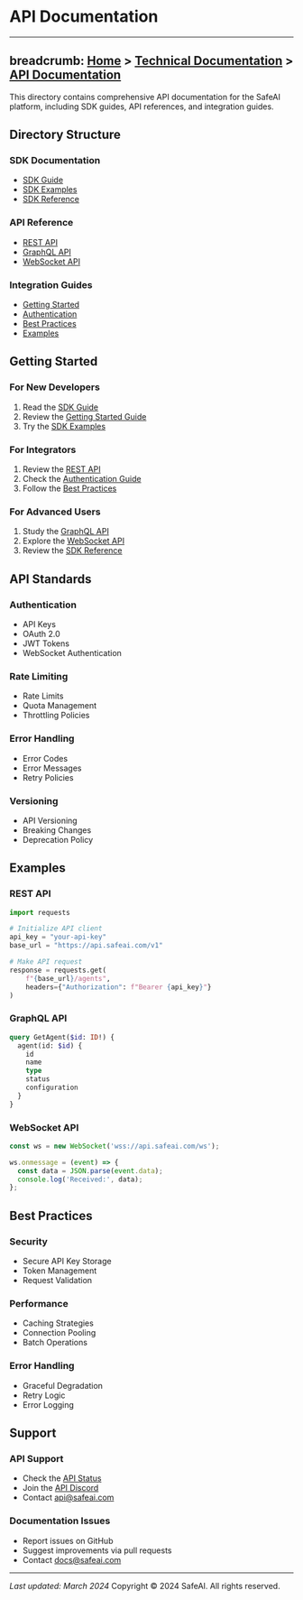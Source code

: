 # API Documentation
---
breadcrumb: [Home](../README.md) > [Technical Documentation](../technical/README.md) > [API Documentation](../technical/api/README.md)
---
This directory contains comprehensive API documentation for the SafeAI platform, including SDK guides, API references, and integration guides.

## Directory Structure

### SDK Documentation
- [SDK Guide](sdk-guide.md)
- [SDK Examples](sdk-examples.md)
- [SDK Reference](sdk-reference.md)

### API Reference
- [REST API](rest-api.md)
- [GraphQL API](graphql-api.md)
- [WebSocket API](websocket-api.md)

### Integration Guides
- [Getting Started](integration/getting-started.md)
- [Authentication](integration/authentication.md)
- [Best Practices](integration/best-practices.md)
- [Examples](integration/examples.md)

## Getting Started

### For New Developers
1. Read the [SDK Guide](sdk-guide.md)
2. Review the [Getting Started Guide](integration/getting-started.md)
3. Try the [SDK Examples](sdk-examples.md)

### For Integrators
1. Review the [REST API](rest-api.md)
2. Check the [Authentication Guide](integration/authentication.md)
3. Follow the [Best Practices](integration/best-practices.md)

### For Advanced Users
1. Study the [GraphQL API](graphql-api.md)
2. Explore the [WebSocket API](websocket-api.md)
3. Review the [SDK Reference](sdk-reference.md)

## API Standards

### Authentication
- API Keys
- OAuth 2.0
- JWT Tokens
- WebSocket Authentication

### Rate Limiting
- Rate Limits
- Quota Management
- Throttling Policies

### Error Handling
- Error Codes
- Error Messages
- Retry Policies

### Versioning
- API Versioning
- Breaking Changes
- Deprecation Policy

## Examples

### REST API
```python
import requests

# Initialize API client
api_key = "your-api-key"
base_url = "https://api.safeai.com/v1"

# Make API request
response = requests.get(
    f"{base_url}/agents",
    headers={"Authorization": f"Bearer {api_key}"}
)
```

### GraphQL API
```graphql
query GetAgent($id: ID!) {
  agent(id: $id) {
    id
    name
    type
    status
    configuration
  }
}
```

### WebSocket API
```javascript
const ws = new WebSocket('wss://api.safeai.com/ws');

ws.onmessage = (event) => {
  const data = JSON.parse(event.data);
  console.log('Received:', data);
};
```

## Best Practices

### Security
- Secure API Key Storage
- Token Management
- Request Validation

### Performance
- Caching Strategies
- Connection Pooling
- Batch Operations

### Error Handling
- Graceful Degradation
- Retry Logic
- Error Logging

## Support

### API Support
- Check the [API Status](https://status.safeai.com)
- Join the [API Discord](https://discord.gg/safeai-api)
- Contact api@safeai.com

### Documentation Issues
- Report issues on GitHub
- Suggest improvements via pull requests
- Contact docs@safeai.com

---
*Last updated: March 2024*
Copyright © 2024 SafeAI. All rights reserved. 